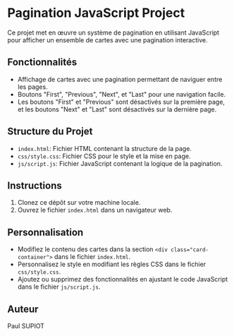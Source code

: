 # Pagination JavaScript Project

Ce projet met en œuvre un système de pagination en utilisant JavaScript pour afficher un ensemble de cartes avec une pagination interactive.

## Fonctionnalités

- Affichage de cartes avec une pagination permettant de naviguer entre les pages.
- Boutons "First", "Previous", "Next", et "Last" pour une navigation facile.
- Les boutons "First" et "Previous" sont désactivés sur la première page, et les boutons "Next" et "Last" sont désactivés sur la dernière page.

## Structure du Projet

- `index.html`: Fichier HTML contenant la structure de la page.
- `css/style.css`: Fichier CSS pour le style et la mise en page.
- `js/script.js`: Fichier JavaScript contenant la logique de la pagination.

## Instructions

1. Clonez ce dépôt sur votre machine locale.
2. Ouvrez le fichier `index.html` dans un navigateur web.

## Personnalisation

- Modifiez le contenu des cartes dans la section `<div class="card-container">` dans le fichier `index.html`.
- Personnalisez le style en modifiant les règles CSS dans le fichier `css/style.css`.
- Ajoutez ou supprimez des fonctionnalités en ajustant le code JavaScript dans le fichier `js/script.js`.

## Auteur

Paul SUPIOT
